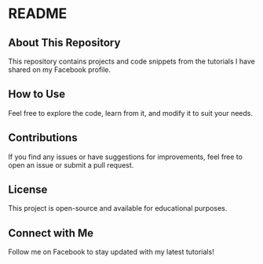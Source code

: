 # README

## About This Repository
This repository contains projects and code snippets from the tutorials I have shared on my Facebook profile.

## How to Use
Feel free to explore the code, learn from it, and modify it to suit your needs.

## Contributions
If you find any issues or have suggestions for improvements, feel free to open an issue or submit a pull request.

## License
This project is open-source and available for educational purposes.

## Connect with Me
Follow me on Facebook to stay updated with my latest tutorials!
